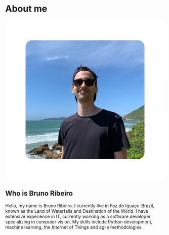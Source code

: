 # About me

![Me](assets/about_me.jpg)

## Who is Bruno Ribeiro

Hello, my name is Bruno Ribeiro. I currently live in Foz do Iguaçu-Brazil, known as the Land of Waterfalls and Destination of the World. I have extensive experience in IT, currently working as a software developer specializing in computer vision. My skills include Python development, machine learning, the Internet of Things and agile methodologies.